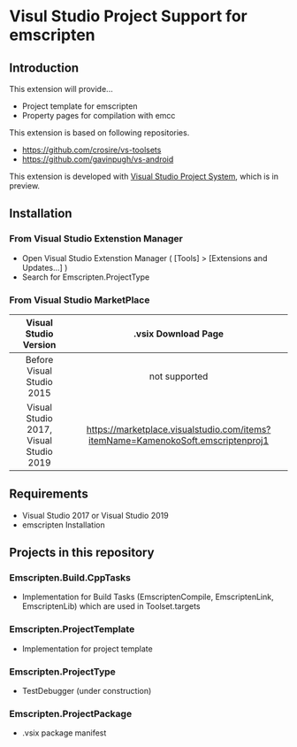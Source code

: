 # Visul Studio Project Support for emscripten

## Introduction

This extension will provide...

- Project template for emscripten
- Property pages for compilation with emcc

This extension is based on following repositories.

- <https://github.com/crosire/vs-toolsets>
- <https://github.com/gavinpugh/vs-android>

This extension is developed with [Visual Studio Project System](https://github.com/microsoft/VSProjectSystem), which is in preview.

## Installation

### From Visual Studio Extenstion Manager

- Open Visual Studio Extenstion Manager ( [Tools] > [Extensions and Updates...] )
- Search for Emscripten.ProjectType

### From Visual Studio MarketPlace

|Visual Studio Version|.vsix Download Page|
|:--:|:--:|
|Before Visual Studio 2015|not supported|
|Visual Studio 2017, Visual Studio 2019|<https://marketplace.visualstudio.com/items?itemName=KamenokoSoft.emscriptenproj1>|

## Requirements

- Visual Studio 2017 or Visual Studio 2019
- emscripten Installation

## Projects in this repository

### Emscripten.Build.CppTasks

- Implementation for Build Tasks (EmscriptenCompile, EmscriptenLink, EmscriptenLib) which are used in Toolset.targets

### Emscripten.ProjectTemplate

- Implementation for project template

### Emscripten.ProjectType

- TestDebugger (under construction)

### Emscripten.ProjectPackage

- .vsix package manifest
